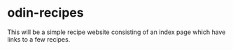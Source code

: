 # odin-recipes
This will be a simple recipe website consisting of an index page which have links to a few recipes.